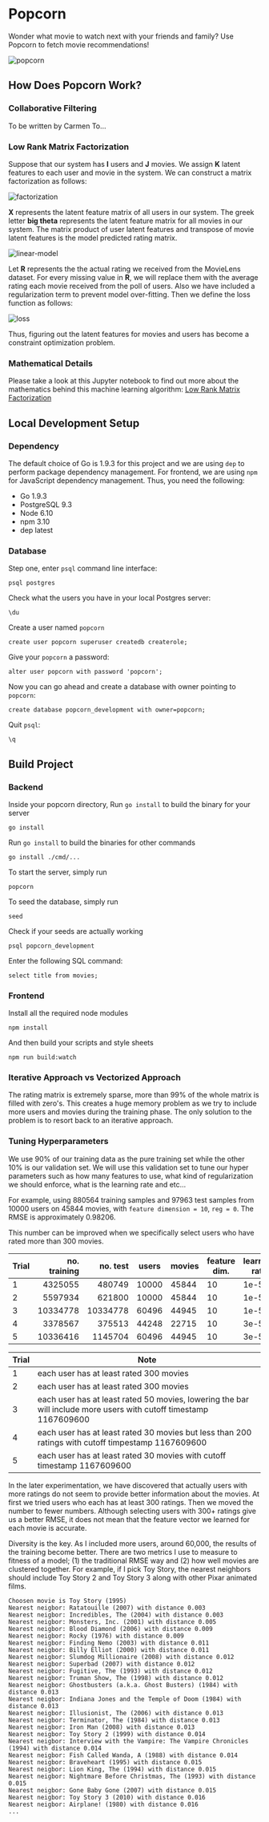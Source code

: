 # Popcorn
Wonder what movie to watch next with your friends and family? Use Popcorn to fetch movie recommendations!

![popcorn](./docs/popcorn_screen_cap_1.png)

## How Does Popcorn Work?
### Collaborative Filtering
To be written by Carmen To...

### Low Rank Matrix Factorization
Suppose that our system has **I** users and **J** movies. We assign **K** latent features to each user and movie in the
system. We can construct a matrix factorization as follows:

![factorization](./docs/factorization.png)

**X** represents the latent feature matrix of all users in our system. The greek letter **big theta** represents the
latent feature matrix for all movies in our system. The matrix product of user latent features and transpose of movie
latent features is the model predicted rating matrix.

![linear-model](./docs/linear-model.png)

Let **R** represents the the actual rating we received from the MovieLens dataset. For every missing value in **R**, we
will replace them with the average rating each movie received from the poll of users. Also we have included a regularization
term to prevent model over-fitting. Then we define the loss function as follows:

![loss](./docs/loss.png)

Thus, figuring out the latent features for movies and users has become a constraint optimization problem.

### Mathematical Details
Please take a look at this Jupyter notebook to find out more about the mathematics behind this machine learning algorithm:
[Low Rank Matrix Factorization](https://github.com/calvinfeng/low-rank-factorization/blob/master/low_rank_matrix_factorization.ipynb)

## Local Development Setup
### Dependency
The default choice of Go is 1.9.3 for this project and we are using `dep` to perform package dependency management. For
frontend, we are using `npm` for JavaScript dependency management. Thus, you need the following:

* Go 1.9.3
* PostgreSQL 9.3
* Node 6.10
* npm 3.10
* dep latest

### Database
Step one, enter `psql` command line interface:
```
psql postgres
```

Check what the users you have in your local Postgres server:
```
\du
```

Create a user named `popcorn`
```
create user popcorn superuser createdb createrole;
```

Give your `popcorn` a password:
```
alter user popcorn with password 'popcorn';
```

Now you can go ahead and create a database with owner pointing to `popcorn`:
```
create database popcorn_development with owner=popcorn;
```

Quit `psql`:
```
\q
```

## Build Project
### Backend
Inside your popcorn directory, Run `go install` to build the binary for your server
```
go install
```

Run `go install` to build the binaries for other commands
```
go install ./cmd/...
```

To start the server, simply run
```
popcorn
```

To seed the database, simply run
```
seed
```

Check if your seeds are actually working
```
psql popcorn_development
```

Enter the following SQL command:
```
select title from movies;
```

### Frontend
Install all the required node modules
```
npm install
```

And then build your scripts and style sheets
```
npm run build:watch
```

### Iterative Approach vs Vectorized Approach
The rating matrix is extremely sparse, more than 99% of the whole matrix is filled with zero's. This creates a huge memory
problem as we try to include more users and movies during the training phase. The only solution to the problem is to resort
back to an iterative approach.

### Tuning Hyperparameters
We use 90% of our training data as the pure training set while the other 10% is our validation set. We will use this
validation set to tune our hyper parameters such as how many features to use, what kind of regularization we should
enforce, what is the learning rate and etc...

For example, using 880564 training samples and 97963 test samples from 10000 users on 45844 movies, with `feature
dimension = 10`, `reg = 0`. The RMSE is approximately 0.98206.

This number can be improved when we specifically select users who have rated more than 300 movies.

| Trial | no. training | no. test | users | movies | feature dim. | learning rate | regularization | no. iterations | RMSE |
|-------|-------------:|---------:|-------|--------|--------------|---------------|----------------|----------------|------|
|1      | 4325055      | 480749   | 10000 | 45844  | 10           | 1e-5          | 0              | 100            |0.950 |
|2      | 5597934      | 621800   | 10000 | 45844  | 10           | 1e-5          | 0              | 200            |0.936 |
|3      | 10334778     | 10334778 | 60496 | 44945  | 10           | 1e-5          | 0.03           | 400            |0.869 |
|4      | 3378567      | 375513   | 44248 | 22715  | 10           | 3e-5          | 0.03           | 400            |0.882 |
|5      | 10336416     | 1145704  | 60496 | 44945  | 10           | 3e-5          | 0.03           | 400            |0.856 |

|Trial | Note                                    |
|------|-----------------------------------------|
| 1    | each user has at least rated 300 movies |
| 2    | each user has at least rated 300 movies |
| 3    | each user has at least rated 50 movies, lowering the bar will include more users with cutoff timestamp 1167609600|
| 4    | each user has at least rated 30 movies but less than 200 ratings with cutoff timpestamp 1167609600|
| 5    | each user has at least rated 30 movies with cutoff timestamp 1167609600|

In the later experimentation, we have discovered that actually users with more ratings do not seem to provide better
information about the movies. At first we tried users who each has at least 300 ratings. Then we moved the number to
fewer numbers. Although selecting users with 300+ ratings give us a better RMSE, it does not mean that the feature
vector we learned for each movie is accurate.

Diversity is the key. As I included more users, around 60,000, the results of the training become better. There are two
metrics I use to measure to fitness of a model; (1) the traditional RMSE way and (2) how well movies are clustered together.
For example, if I pick Toy Story, the nearest neighbors should include Toy Story 2 and Toy Story 3 along with other Pixar
animated films.
```
Choosen movie is Toy Story (1995)
Nearest neigbor: Ratatouille (2007) with distance 0.003
Nearest neigbor: Incredibles, The (2004) with distance 0.003
Nearest neigbor: Monsters, Inc. (2001) with distance 0.005
Nearest neigbor: Blood Diamond (2006) with distance 0.009
Nearest neigbor: Rocky (1976) with distance 0.009
Nearest neigbor: Finding Nemo (2003) with distance 0.011
Nearest neigbor: Billy Elliot (2000) with distance 0.011
Nearest neigbor: Slumdog Millionaire (2008) with distance 0.012
Nearest neigbor: Superbad (2007) with distance 0.012
Nearest neigbor: Fugitive, The (1993) with distance 0.012
Nearest neigbor: Truman Show, The (1998) with distance 0.012
Nearest neigbor: Ghostbusters (a.k.a. Ghost Busters) (1984) with distance 0.013
Nearest neigbor: Indiana Jones and the Temple of Doom (1984) with distance 0.013
Nearest neigbor: Illusionist, The (2006) with distance 0.013
Nearest neigbor: Terminator, The (1984) with distance 0.013
Nearest neigbor: Iron Man (2008) with distance 0.013
Nearest neigbor: Toy Story 2 (1999) with distance 0.014
Nearest neigbor: Interview with the Vampire: The Vampire Chronicles (1994) with distance 0.014
Nearest neigbor: Fish Called Wanda, A (1988) with distance 0.014
Nearest neigbor: Braveheart (1995) with distance 0.015
Nearest neigbor: Lion King, The (1994) with distance 0.015
Nearest neigbor: Nightmare Before Christmas, The (1993) with distance 0.015
Nearest neigbor: Gone Baby Gone (2007) with distance 0.015
Nearest neigbor: Toy Story 3 (2010) with distance 0.016
Nearest neigbor: Airplane! (1980) with distance 0.016
...
```
